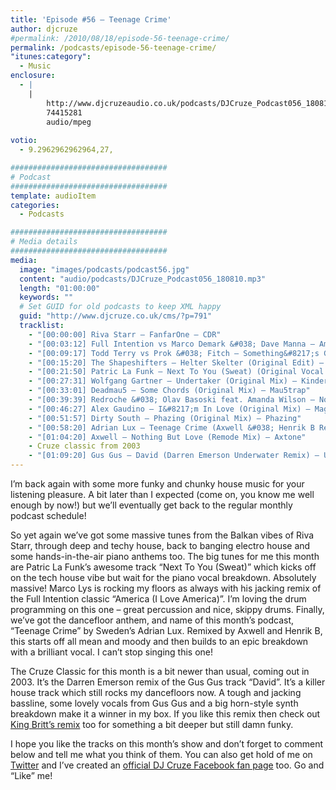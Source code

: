 ```yaml
---
title: 'Episode #56 – Teenage Crime'
author: djcruze
#permalink: /2010/08/18/episode-56-teenage-crime/
permalink: /podcasts/episode-56-teenage-crime/
"itunes:category":
  - Music
enclosure:
  - |
    |
        http://www.djcruzeaudio.co.uk/podcasts/DJCruze_Podcast056_180810.mp3
        74415281
        audio/mpeg
        
votio:
  - 9.2962962962964,27,

###################################
# Podcast
###################################
template: audioItem
categories:
  - Podcasts

###################################
# Media details
###################################
media:
  image: "images/podcasts/podcast56.jpg"
  content: "audio/podcasts/DJCruze_Podcast056_180810.mp3"
  length: "01:00:00"
  keywords: ""
  # Set GUID for old podcasts to keep XML happy
  guid: "http://www.djcruze.co.uk/cms/?p=791"
  tracklist:
    - "[00:00:00] Riva Starr – FanfarOne – CDR"
    - "[00:03:12] Full Intention vs Marco Demark &#038; Dave Manna – America (I Love America) (LYS Remix) – Full Intention"
    - "[00:09:17] Todd Terry vs Prok &#038; Fitch – Something&#8217;s Going On (Original Mix) – Stealth Records"
    - "[00:15:20] The Shapeshifters – Helter Skelter (Original Edit) – Defected"
    - "[00:21:50] Patric La Funk – Next To You (Sweat) (Original Vocal Mix) – WePlay"
    - "[00:27:31] Wolfgang Gartner – Undertaker (Original Mix) – Kindergarten"
    - "[00:33:01] Deadmau5 – Some Chords (Original Mix) – Mau5trap"
    - "[00:39:39] Redroche &#038; Olav Basoski feat. Amanda Wilson – Not Over You (Original Mix) – Eyezcream Records"
    - "[00:46:27] Alex Gaudino – I&#8217;m In Love (Original Mix) – Magnificent"
    - "[00:51:57] Dirty South – Phazing (Original Mix) – Phazing"
    - "[00:58:20] Adrian Lux – Teenage Crime (Axwell &#038; Henrik B Remode) – Axtone Records"
    - "[01:04:20] Axwell – Nothing But Love (Remode Mix) – Axtone"
    - Cruze classic from 2003 
    - "[01:09:20] Gus Gus – David (Darren Emerson Underwater Remix) – Underwater Records"
---
```

I&#8217;m back again with some more funky and chunky house music for your listening pleasure. A bit later than I expected (come on, you know me well enough by now!) but we&#8217;ll eventually get back to the regular monthly podcast schedule!

So yet again we&#8217;ve got some massive tunes from the Balkan vibes of Riva Starr, through deep and techy house, back to banging electro house and some hands-in-the-air piano anthems too. The big tunes for me this month are Patric La Funk&#8217;s awesome track &#8220;Next To You (Sweat)&#8221; which kicks off on the tech house vibe but wait for the piano vocal breakdown. Absolutely massive! Marco Lys is rocking my floors as always with his jacking remix of the Full Intention classic &#8220;America (I Love America)&#8221;. I&#8217;m loving the drum programming on this one – great percussion and nice, skippy drums. Finally, we&#8217;ve got the dancefloor anthem, and name of this month&#8217;s podcast, &#8220;Teenage Crime&#8221; by Sweden&#8217;s Adrian Lux. Remixed by Axwell and Henrik B, this starts off all mean and moody and then builds to an epic breakdown with a brilliant vocal. I can&#8217;t stop singing this one!

The Cruze Classic for this month is a bit newer than usual, coming out in 2003. It&#8217;s the Darren Emerson remix of the Gus Gus track &#8220;David&#8221;. It&#8217;s a killer house track which still rocks my dancefloors now. A tough and jacking bassline, some lovely vocals from Gus Gus and a big horn-style synth breakdown make it a winner in my box. If you like this remix then check out [King Britt&#8217;s remix][2] too for something a bit deeper but still damn funky.

I hope you like the tracks on this month&#8217;s show and don&#8217;t forget to comment below and tell me what you think of them. You can also get hold of me on [Twitter][3] and I&#8217;ve created an [official DJ Cruze Facebook fan page][4] too. Go and &#8220;Like&#8221; me!

 [1]: http://www.djcruze.co.uk/cms/wp-content/uploads/2010/08/podcast56.jpg
 [2]: http://www.youtube.com/watch?v=sBfnRUBM3ck
 [3]: http://twitter.com/djcruze
 [4]: http://www.facebook.com/housedjcruze
 [5]: http://www.djcruze.co.uk/cms/wp-content/DownloadButton.gif
 [6]: http://www.djcruzeaudio.co.uk/podcasts/DJCruze_Podcast056_180810.mp3